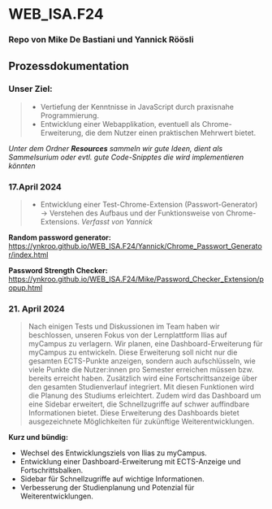 # WEB_ISA.F24

### Repo von Mike De Bastiani und Yannick Röösli

## Prozessdokumentation

### Unser Ziel:

> - Vertiefung der Kenntnisse in JavaScript durch praxisnahe Programmierung.
> - Entwicklung einer Webapplikation, eventuell als Chrome-Erweiterung, die dem Nutzer einen praktischen Mehrwert bietet.

_Unter dem Ordner **Resources** sammeln wir gute Ideen, dient als Sammelsurium oder evtl. gute Code-Snipptes die wird implementieren könnten_

### 17.April 2024

> - Entwicklung einer Test-Chrome-Extension (Passwort-Generator)
>   <br> -> Verstehen des Aufbaus und der Funktionsweise von Chrome-Extensions. _Verfasst von Yannick_

**Random password generator:**<br>
https://ynkroo.github.io/WEB_ISA.F24/Yannick/Chrome_Passwort_Generator/index.html

**Password Strength Checker:**<br>
https://ynkroo.github.io/WEB_ISA.F24/Mike/Password_Checker_Extension/popup.html

### 21. April 2024

> Nach einigen Tests und Diskussionen im Team haben wir beschlossen, unseren Fokus von der Lernplattform Ilias auf myCampus zu verlagern. Wir planen, eine Dashboard-Erweiterung für myCampus zu entwickeln. Diese Erweiterung soll nicht nur die gesamten ECTS-Punkte anzeigen, sondern auch aufschlüsseln, wie viele Punkte die Nutzer:innen pro Semester erreichen müssen bzw. bereits erreicht haben. Zusätzlich wird eine Fortschrittsanzeige über den gesamten Studienverlauf integriert. Mit diesen Funktionen wird die Planung des Studiums erleichtert. Zudem wird das Dashboard um eine Sidebar erweitert, die Schnellzugriffe auf schwer auffindbare Informationen bietet. Diese Erweiterung des Dashboards bietet ausgezeichnete Möglichkeiten für zukünftige Weiterentwicklungen.

**Kurz und bündig:**

- Wechsel des Entwicklungsziels von Ilias zu myCampus.
- Entwicklung einer Dashboard-Erweiterung mit ECTS-Anzeige und Fortschrittsbalken.
- Sidebar für Schnellzugriffe auf wichtige Informationen.
- Verbesserung der Studienplanung und Potenzial für Weiterentwicklungen.
